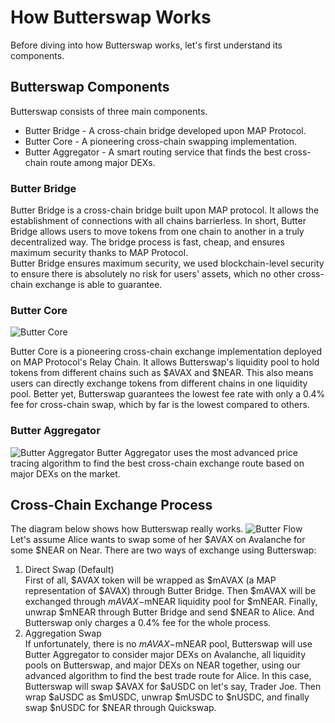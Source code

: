 #  How Butterswap Works

Before diving into how Butterswap works, let's first understand its components.  

## Butterswap Components
Butterswap consists of three main components.  

* Butter Bridge - A cross-chain bridge developed upon MAP Protocol.
* Butter Core - A pioneering cross-chain swapping implementation.
* Butter Aggregator - A smart routing service that finds the best cross-chain route among major DEXs. 

### Butter Bridge

Butter Bridge is a cross-chain bridge built upon MAP protocol. It allows the establishment of connections with all chains barrierless. In short, Butter Bridge allows users to move tokens from one chain to another in a truly decentralized way. The bridge process is fast, cheap, and ensures maximum security thanks to MAP Protocol.  
Butter Bridge ensures maximum security, we used blockchain-level security to ensure there is absolutely no risk for users' assets, which no other cross-chain exchange is able to guarantee.

### Butter Core
![Butter Core](/img/butter/core.png "Bridge Core")

Butter Core is a pioneering cross-chain exchange implementation deployed on MAP Protocol's Relay Chain. It allows Butterswap's liquidity pool to hold tokens from different chains such as $AVAX and $NEAR. This also means users can directly exchange tokens from different chains in one liquidity pool. Better yet, Butterswap guarantees the lowest fee rate with only a 0.4% fee for cross-chain swap, which by far is the lowest compared to others.

### Butter Aggregator  

![Butter Aggregator](/img/butter/aggregator.png "Bridge Aggregator")
Butter Aggregator uses the most advanced price tracing algorithm to find the best cross-chain exchange route based on major DEXs on the market.

## Cross-Chain Exchange Process
The diagram below shows how Butterswap really works.
![Butter Flow](/img/butter/flow.png "Bridge Flow")  
Let's assume Alice wants to swap some of her $AVAX on Avalanche for some $NEAR on Near. There are two ways of exchange using Butterswap:
1. Direct Swap (Default)  
First of all, $AVAX token will be wrapped as $mAVAX (a MAP representation of $AVAX) through Butter Bridge. Then $mAVAX will be exchanged through $mAVAX-$mNEAR liquidity pool for $mNEAR. Finally, unwrap $mNEAR through Butter Bridge and send $NEAR to Alice. And Butterswap only charges a 0.4% fee for the whole process.
2. Aggregation Swap  
If unfortunately, there is no $mAVAX-$mNEAR pool, Butterswap will use Butter Aggregator to consider major DEXs on Avalanche, all liquidity pools on Butterswap, and major DEXs on NEAR together, using our advanced algorithm to find the best trade route for Alice. In this case, Butterswap will swap $AVAX for $aUSDC on let's say, Trader Joe. Then wrap $aUSDC as $mUSDC, unwrap $mUSDC to $nUSDC, and finally swap $nUSDC for $NEAR through Quickswap.
